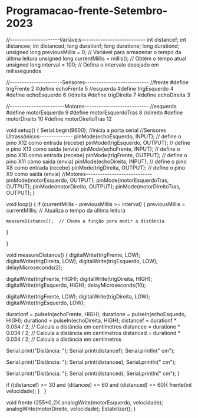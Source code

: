 # Programacao-frente-Setembro-2023

//---------------------Variáveis---------------------------
int distancef;
int distancee;
int distanced;
long durationf;
long duratione;
long durationd;
unsigned long previousMillis = 0;   // Variável para armazenar o tempo da última leitura
unsigned long currentMillis = millis();  // Obtém o tempo atual
unsigned long interval = 100;  // Defina o intervalo desejado em milissegundos


//----------------------Sensores---------------------------
//frente
#define trigFrente 2
#define echoFrente 5
//esquerda
#define trigEsquerdo 4 
#define echoEsquerdo 6
//direita
#define trigDireita 7
#define echoDireita 3

//-----------------------Motores---------------------------
//esquerda
#define motorEsquerdo 9
#define motorEsquerdoTras 8
//direito
#define motorDireito 10
#define motorDireitoTras 12

void setup() {
    Serial.begin(9600); //inicia a porta serial
  //Sensores Ultrassônicos--------------
  pinMode(echoEsquerdo, INPUT); // define o pino X12 como entrada (recebe)
  pinMode(trigEsquerdo, OUTPUT); // define o pino X13 como saida (envia)
  pinMode(echoFrente, INPUT); // define o pino X10 como entrada (recebe)
  pinMode(trigFrente, OUTPUT); // define o pino X11 como saida (envia)
  pinMode(echoDireita, INPUT); // define o pino X8 como entrada (recebe)
  pinMode(trigDireita, OUTPUT); // define o pino X9 como saida (envia)
  //Motores----------------------------
  pinMode(motorEsquerdo, OUTPUT);
  pinMode(motorEsquerdoTras, OUTPUT);
  pinMode(motorDireito, OUTPUT);
  pinMode(motorDireitoTras, OUTPUT);
}

void loop() {
  if (currentMillis - previousMillis >= interval) {
    previousMillis = currentMillis;  // Atualiza o tempo da última leitura

    measureDistance();  // Chama a função para medir a distância
  }

}

  void measureDistance() {
  digitalWrite(trigFrente, LOW);
  digitalWrite(trigDireita, LOW);
  digitalWrite(trigEsquerdo, LOW);
  delayMicroseconds(2);

  digitalWrite(trigFrente, HIGH);
  digitalWrite(trigDireita, HIGH);
  digitalWrite(trigEsquerdo, HIGH);
  delayMicroseconds(10);

  digitalWrite(trigFrente, LOW);
  digitalWrite(trigDireita, LOW);
  digitalWrite(trigEsquerdo, LOW);

  durationf = pulseIn(echoFrente, HIGH);
  duratione = pulseIn(echoEsquedo, HIGH);
  durationd = pulseIn(echoDireita, HIGH);
  distancef = durationf * 0.034 / 2;  // Calcula a distância em centímetros
  distancee = duratione * 0.034 / 2;  // Calcula a distância em centímetros
  distanced = durationd * 0.034 / 2;  // Calcula a distância em centímetros

  Serial.print("Distância: ");
  Serial.print(distancef);
  Serial.println(" cm");

  Serial.print("Distância: ");
  Serial.print(distancee);
  Serial.println(" cm");

  Serial.print("Distância: ");
  Serial.print(distanced);
  Serial.println(" cm");
  }

   if ((distancef) >= 30 and (ditancee) <= 60 and (distanced) <= 60){
    frente(int velocidade);
   }
  }

void frente (255*0,2){
  analogWrite(motorEsquerdo, velocidade);
  analogWrite(motorDireito, velocidade);
  Estabilizar();
}
